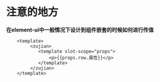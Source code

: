 # 注意的地方
**在element-ui中一般情况下设计到组件嵌套的时候如何进行传值**
```vue
    <template>
         <zujian>
            <template slot-scope="props">
                <p>{{props.row.属性}}</p>
            </template>
         </zujian>
    </template>
```